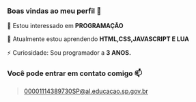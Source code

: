 ### Boas vindas ao meu perfil :blue_heart:

👀 Estou interessado em **PROGRAMAÇÃO**

🌱 Atualmente estou aprendendo **HTML,CSS,JAVASCRIPT E LUA**

⚡ Curiosidade: Sou programador a __**3 ANOS.**__

### Você pode entrar em contato comigo :mailbox:

> 00001114389730SP@al.educacao.sp.gov.br
